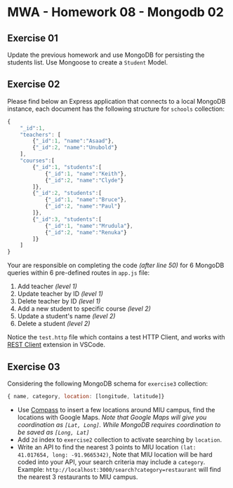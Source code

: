 # MWA - Homework 08 - Mongodb 02
## Exercise 01
Update the previous homework and use MongoDB for persisting the students list. Use Mongoose to create a `Student` Model.

## Exercise 02
Please find below an Express application that connects to a local MongoDB instance, each document has the following structure for `schools` collection:
```JavaScript
{
    "_id":1,
    "teachers": [
        {"_id":1, "name":"Asaad"},
        {"_id":2, "name":"Unubold"}
    ],
    "courses":[
        {"_id":1, "students":[
            {"_id":1, "name":"Keith"},
            {"_id":2, "name":"Clyde"}
        ]},
        {"_id":2, "students":[
            {"_id":1, "name":"Bruce"},
            {"_id":2, "name":"Paul"}
        ]},
        {"_id":3, "students":[
            {"_id":1, "name":"Mrudula"},
            {"_id":2, "name":"Renuka"}
        ]}
    ]
}
```
Your are responsible on completing the code *(after line 50)* for 6 MongoDB queries within 6 pre-defined routes in `app.js` file:
1. Add teacher *(level 1)*
2. Update teacher by ID *(level 1)*
3. Delete teacher by ID *(level 1)*
4. Add a new student to specific course *(level 2)*
5. Update a student's name *(level 2)*
6. Delete a student *(level 2)*
  
Notice the `test.http` file which contains a test HTTP Client, and works with [REST Client](https://marketplace.visualstudio.com/items?itemName=humao.rest-client) extension in VSCode.
  
## Exercise 03
Considering the following MongoDB schema for `exercise3` collection:
```javascript
{ name, category, location: [longitude, latitude]}
```
* Use [Compass](https://www.mongodb.com/try/download/compass) to insert a few locations around MIU campus, find the locations with Google Maps. *Note that Google Maps will give you coordination as `[Lat, Long]`. While MongoDB requires coordination to be saved as `[Long, Lat]`*   
* Add `2d` index to `exercise2` collection to activate searching by `location`.
* Write an API to find the nearest 3 points to MIU location `(lat: 41.017654, long: -91.9665342)`, Note that MIU location will be hard coded into your API, your search criteria may include a `category`.  
Example: `http://localhost:3000/search?category=restaurant` will find the nearest 3 restaurants to MIU campus.
  
